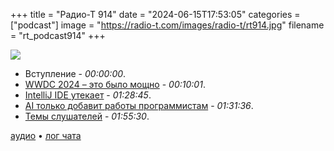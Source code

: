 +++
title = "Радио-Т 914"
date = "2024-06-15T17:53:05"
categories = ["podcast"]
image = "https://radio-t.com/images/radio-t/rt914.jpg"
filename = "rt_podcast914"
+++

![](https://radio-t.com/images/radio-t/rt914.jpg)

- Вступление - *00:00:00*.
- [WWDC 2024 – это было мощно](https://techcrunch.com/2024/06/13/everything-apple-announced-wwdc-2024/) - *00:10:01*.
- [IntelliJ IDE утекает](https://blog.jetbrains.com/security/2024/06/updates-for-security-issue-affecting-intellij-based-ides-2023-1-and-github-plugin/) - *01:28:45*.
- [AI только добавит работы программистам](https://roarepally.com/blog/ai-and-software-engineers) - *01:31:36*.
- [Темы слушателей](https://radio-t.com/p/2024/06/11/prep-914/) - *01:55:30*.

[аудио](https://cdn.radio-t.com/rt_podcast914.mp3) • [лог чата](https://chat.radio-t.com/logs/radio-t-914.html)
<audio src="https://cdn.radio-t.com/rt_podcast914.mp3" preload="none"></audio>
